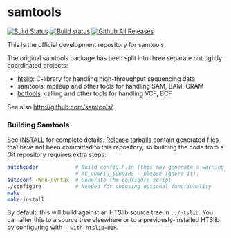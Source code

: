 samtools
========

[![Build Status](https://travis-ci.org/samtools/samtools.svg?branch=develop)](https://travis-ci.org/samtools/samtools)
[![Build status](https://ci.appveyor.com/api/projects/status/enujqi06jlqw493t/branch/develop?svg=true)](https://ci.appveyor.com/project/samtools/samtools/branch/develop)
[![Github All Releases](https://img.shields.io/github/downloads/samtools/samtools/total.svg)](https://github.com/samtools/samtools/releases/latest)

This is the official development repository for samtools.

The original samtools package has been split into three separate
but tightly coordinated projects:
- [htslib](https://github.com/samtools/htslib): C-library for handling high-throughput sequencing data
- samtools: mpileup and other tools for handling SAM, BAM, CRAM
- [bcftools](https://github.com/samtools/bcftools): calling and other tools for handling VCF, BCF

See also http://github.com/samtools/

### Building Samtools

See [INSTALL](INSTALL) for complete details.
[Release tarballs][download] contain generated files that have not been
committed to this repository, so building the code from a Git repository
requires extra steps:

```sh
autoheader            # Build config.h.in (this may generate a warning about
                      # AC_CONFIG_SUBDIRS - please ignore it).
autoconf -Wno-syntax  # Generate the configure script
./configure           # Needed for choosing optional functionality
make
make install
```

By default, this will build against an HTSlib source tree in `../htslib`.
You can alter this to a source tree elsewhere or to a previously-installed
HTSlib by configuring with `--with-htslib=DIR`.

[download]: http://www.htslib.org/download/
